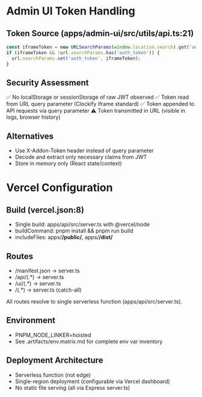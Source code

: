 # Admin UI Token Handling

## Token Source (apps/admin-ui/src/utils/api.ts:21)
```typescript
const iframeToken = new URLSearchParams(window.location.search).get('auth_token');
if (iframeToken && !url.searchParams.has('auth_token')) {
  url.searchParams.set('auth_token', iframeToken);
}
```

## Security Assessment
✅ No localStorage or sessionStorage of raw JWT observed
✅ Token read from URL query parameter (Clockify iframe standard)
✅ Token appended to API requests via query parameter
⚠️ Token transmitted in URL (visible in logs, browser history)

## Alternatives
- Use X-Addon-Token header instead of query parameter
- Decode and extract only necessary claims from JWT
- Store in memory only (React state/context)

# Vercel Configuration

## Build (vercel.json:8)
- Single build: apps/api/src/server.ts with @vercel/node
- buildCommand: pnpm install && pnpm run build
- includeFiles: apps/**/public/**, apps/**/dist/**

## Routes
- /manifest.json → server.ts
- /api/(.*)  → server.ts
- /ui/(.*)   → server.ts
- /(.*)      → server.ts (catch-all)

All routes resolve to single serverless function (apps/api/src/server.ts).

## Environment
- PNPM_NODE_LINKER=hoisted
- See .artifacts/env.matrix.md for complete env var inventory

## Deployment Architecture
- Serverless function (not edge)
- Single-region deployment (configurable via Vercel dashboard)
- No static file serving (all via Express server.ts)
